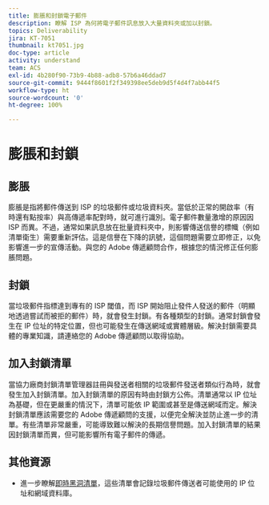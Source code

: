 ```yaml
---
title: 膨脹和封鎖電子郵件
description: 瞭解 ISP 為何將電子郵件訊息放入大量資料夾或加以封鎖。
topics: Deliverability
jira: KT-7051
thumbnail: kt7051.jpg
doc-type: article
activity: understand
team: ACS
exl-id: 4b280f90-73b9-4b88-adb8-57b6a46ddad7
source-git-commit: 9444f8601f2f349398ee5deb9d5f4d4f7abb44f5
workflow-type: ht
source-wordcount: '0'
ht-degree: 100%

---
```


# 膨脹和封鎖

## 膨脹

膨脹是指將郵件傳送到 ISP 的垃圾郵件或垃圾資料夾。當低於正常的開啟率（有時還有點按率）與高傳遞率配對時，就可進行識別。電子郵件數量激增的原因因 ISP 而異。不過，通常如果訊息放在批量資料夾中，則影響傳送信譽的標幟（例如清單衛生）需要重新評估。這是信譽在下降的訊號，這個問題需要立即修正，以免影響進一步的宣傳活動。與您的 Adobe 傳遞顧問合作，根據您的情況修正任何膨脹問題。

## 封鎖

當垃圾郵件指標達到專有的 ISP 閾值，而 ISP 開始阻止發件人發送的郵件（明顯地透過嘗試而被拒的郵件）時，就會發生封鎖。有各種類型的封鎖。通常封鎖會發生在 IP 位址的特定位置，但也可能發生在傳送網域或實體層級。解決封鎖需要具體的專業知識，請連絡您的 Adobe 傳遞顧問以取得協助。

## 加入封鎖清單

當協力廠商封鎖清單管理器註冊與發送者相關的垃圾郵件發送者類似行為時，就會發生加入封鎖清單。加入封鎖清單的原因有時由封鎖方公佈。清單通常以 IP 位址為基礎，但在更嚴重的情況下，清單可能依 IP 範圍或甚至是傳送網域而定。解決封鎖清單應該需要您的 Adobe 傳遞顧問的支援，以便完全解決並防止進一步的清單。有些清單非常嚴重，可能導致難以解決的長期信譽問題。加入封鎖清單的結果因封鎖清單而異，但可能影響所有電子郵件的傳遞。

## 其他資源

* 進一步瞭解[即時黑洞清單](/help/additional-resources/blocklist-databases.md)，這些清單會記錄垃圾郵件傳送者可能使用的 IP 位址和網域資料庫。
